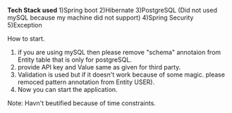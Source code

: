 **Tech Stack used**
1)Spring boot
2)Hibernate
3)PostgreSQL (Did not used mySQL because my machine did not support)
4)Spring Security 
5)Exception 

How to start.
1) if you are using mySQL then please remove "schema" annotaion from Entity table that is only for postgreSQL.
2) provide API key and Value same as given for third party.
3) Validation is used but if it doesn't work because of some magic. please remoced pattern annotation from Entity USER).
4) Now you can start the application.


Note: Havn't beutified because of time constraints.


